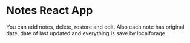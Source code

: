 # Notes React App

You can add notes, delete, restore and edit. Also each note has original date, date of last updated and everything is save by localforage.
